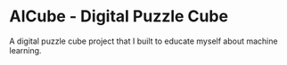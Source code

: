 # AICube - Digital Puzzle Cube
 A digital puzzle cube project that I built to educate myself about machine learning.

